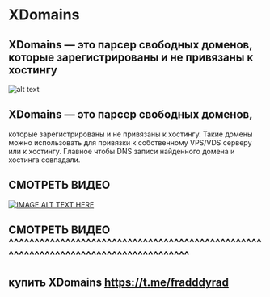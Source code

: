# XDomains
## XDomains — это парсер свободных доменов, которые зарегистрированы и не привязаны к хостингу
![alt text](https://blogxspamer.files.wordpress.com/2017/06/screenshot_24.png)

## XDomains — это парсер свободных доменов, 
которые зарегистрированы и не привязаны к хостингу. 
Такие домены можно использовать для привязки к собственному VPS/VDS серверу или к хостингу. 
Главное чтобы DNS записи найденного домена и хостинга совпадали.

## СМОТРЕТЬ ВИДЕО 

[![IMAGE ALT TEXT HERE](https://i.ytimg.com/vi/4kNvwp5CO4k/maxresdefault.jpg)](https://youtu.be/ocUFmSdOyFU?si=lDELV0j8r8gbul6u)

## СМОТРЕТЬ ВИДЕО ^^^^^^^^^^^^^^^^^^^^^^^^^^^^^^^^^^^^^^^^^^^^^^^^^^^^^^^^^^^^^^^^^^^^^^^^^^^^^^^^^^^^

## купить XDomains https://t.me/fradddyrad
